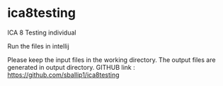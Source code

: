 # ica8testing
ICA 8 Testing individual

Run the files in intellij

Please keep the input files in the working directory.
The output files are generated in output directory.
GITHUB link : https://github.com/sballip1/ica8testing

